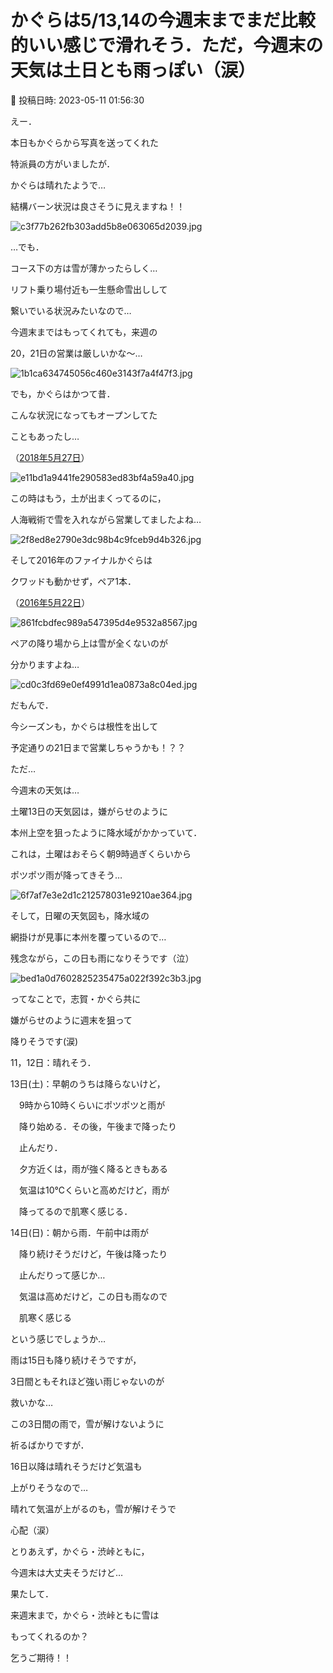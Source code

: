 # かぐらは5/13,14の今週末までまだ比較的いい感じで滑れそう．ただ，今週末の天気は土日とも雨っぽい（涙）

📅 投稿日時: 2023-05-11 01:56:30

えー．


本日もかぐらから写真を送ってくれた


特派員の方がいましたが．


かぐらは晴れたようで…


結構バーン状況は良さそうに見えますね！！




![c3f77b262fb303add5b8e063065d2039.jpg](images/c3f77b262fb303add5b8e063065d2039.jpg)







…でも．


コース下の方は雪が薄かったらしく…


リフト乗り場付近も一生懸命雪出しして


繋いでいる状況みたいなので…


今週末まではもってくれても，来週の


20，21日の営業は厳しいかな～…




![1b1ca634745056c460e3143f7a4f47f3.jpg](images/1b1ca634745056c460e3143f7a4f47f3.jpg)







でも，かぐらはかつて昔．


こんな状況になってもオープンしてた


こともあったし…


（[2018年5月27日](eaa2cadad169bdebec761d08f367f5c25.md)）




![e11bd1a9441fe290583ed83bf4a59a40.jpg](images/e11bd1a9441fe290583ed83bf4a59a40.jpg)




この時はもう，土が出まくってるのに，


人海戦術で雪を入れながら営業してましたよね…




![2f8ed8e2790e3dc98b4c9fceb9d4b326.jpg](images/2f8ed8e2790e3dc98b4c9fceb9d4b326.jpg)







そして2016年のファイナルかぐらは


クワッドも動かせず，ペア1本．


（[2016年5月22日](e1b1b0bbedf7954674e12476c8a823b3a.md)）




![861fcbdfec989a547395d4e9532a8567.jpg](images/861fcbdfec989a547395d4e9532a8567.jpg)




ペアの降り場から上は雪が全くないのが


分かりますよね…




![cd0c3fd69e0ef4991d1ea0873a8c04ed.jpg](images/cd0c3fd69e0ef4991d1ea0873a8c04ed.jpg)







だもんで．


今シーズンも，かぐらは根性を出して


予定通りの21日まで営業しちゃうかも！？？





ただ…


今週末の天気は…


土曜13日の天気図は，嫌がらせのように


本州上空を狙ったように降水域がかかっていて．


これは，土曜はおそらく朝9時過ぎくらいから


ポツポツ雨が降ってきそう…




![6f7af7e3e2d1c212578031e9210ae364.jpg](images/6f7af7e3e2d1c212578031e9210ae364.jpg)







そして，日曜の天気図も，降水域の


網掛けが見事に本州を覆っているので…


残念ながら，この日も雨になりそうです（泣）




![bed1a0d7602825235475a022f392c3b3.jpg](images/bed1a0d7602825235475a022f392c3b3.jpg)







ってなことで，志賀・かぐら共に


嫌がらせのように週末を狙って


降りそうです(涙)








11，12日：晴れそう．





13日(土)：早朝のうちは降らないけど，


　9時から10時くらいにポツポツと雨が


　降り始める．その後，午後まで降ったり


　止んだり．


　夕方近くは，雨が強く降るときもある


　気温は10℃くらいと高めだけど，雨が


　降ってるので肌寒く感じる．





14日(日)：朝から雨．午前中は雨が


　降り続けそうだけど，午後は降ったり


　止んだりって感じか…


　気温は高めだけど，この日も雨なので


　肌寒く感じる





という感じでしょうか…





雨は15日も降り続けそうですが，


3日間ともそれほど強い雨じゃないのが


救いかな…


この3日間の雨で，雪が解けないように


祈るばかりですが．


16日以降は晴れそうだけど気温も


上がりそうなので…


晴れて気温が上がるのも，雪が解けそうで


心配（涙）





とりあえず，かぐら・渋峠ともに，


今週末は大丈夫そうだけど…





果たして．


来週末まで，かぐら・渋峠ともに雪は


もってくれるのか？


乞うご期待！！
